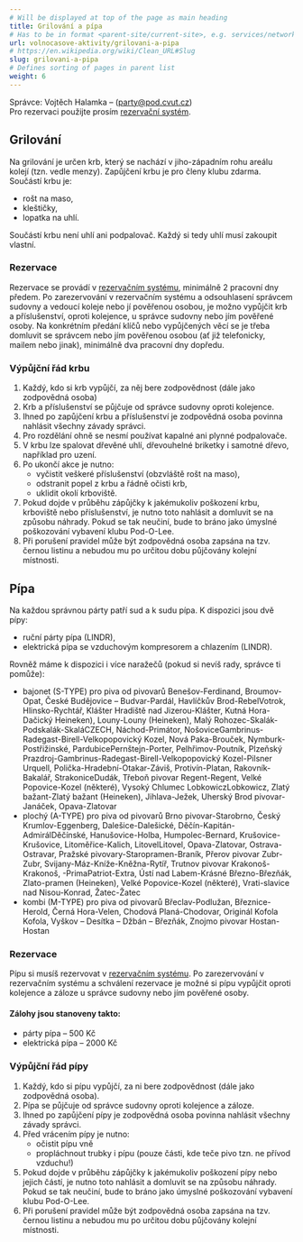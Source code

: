 ```yaml
---
# Will be displayed at top of the page as main heading
title: Grilování a pípa
# Has to be in format <parent-site/current-site>, e.g. services/network (notice missing slash at the beginning)
url: volnocasove-aktivity/grilovani-a-pipa
# https://en.wikipedia.org/wiki/Clean_URL#Slug
slug: grilovani-a-pipa
# Defines sorting of pages in parent list
weight: 6
---
```


Správce: Vojtěch Halamka – (party@pod.cvut.cz)  
Pro rezervaci použijte prosím [rezervační systém](https://docs.google.com/spreadsheets/d/1hPCFDFbPxdn3RhRlOrVNSJ3h69W_v7PSt7fB9bMl78Q/edit#gid=0).

## Grilování

Na grilování je určen krb, který se nachází v jiho-západním rohu areálu kolejí (tzn. vedle menzy). Zapůjčení krbu je pro členy klubu zdarma. Součástí krbu je:

- rošt na maso,
- kleštičky,
- lopatka na uhlí.

Součástí krbu není uhlí ani podpalovač. Každý si tedy uhlí musí zakoupit vlastní.

### Rezervace

Rezervace se provádí v [rezervačním systému](https://docs.google.com/spreadsheets/d/1hPCFDFbPxdn3RhRlOrVNSJ3h69W_v7PSt7fB9bMl78Q/edit#gid=0), minimálně 2 pracovní dny předem. Po zarezervování v rezervačním systému a odsouhlasení správcem sudovny a vedoucí koleje nebo jí pověřenou osobou, je možno vypůjčit krb a příslušenství, oproti kolejence, u správce sudovny nebo jím pověřené osoby. Na konkrétním předání klíčů nebo vypůjčených věcí se je třeba domluvit se správcem nebo jím pověřenou osobou (ať již telefonicky, mailem nebo jinak), minimálně dva pracovní dny dopředu.

### Výpůjční řád krbu

1. Každý, kdo si krb vypůjčí, za něj bere zodpovědnost (dále jako zodpovědná osoba)
2. Krb a příslušenství se půjčuje od správce sudovny oproti kolejence.
3. Ihned po zapůjčení krbu a příslušenství je zodpovědná osoba povinna nahlásit všechny závady správci.
4. Pro rozdělání ohně se nesmí používat kapalné ani plynné podpalovače.
5. V krbu lze spalovat dřevěné uhlí, dřevouhelné briketky i samotné dřevo, například pro uzení.
6. Po ukončí akce je nutno:
   - vyčistit veškeré příslušenství (obzvláště rošt na maso),
   - odstranit popel z krbu a řádně očisti krb,
   - uklidit okolí krboviště.
7. Pokud dojde v průběhu zápůjčky k jakémukoliv poškození krbu, krboviště nebo příslušenství, je nutno toto nahlásit a domluvit se na způsobu náhrady. Pokud se tak neučiní, bude to bráno jako úmyslné poškozování vybavení klubu Pod-O-Lee.
8. Při porušení pravidel může být zodpovědná osoba zapsána na tzv. černou listinu a nebudou mu po určitou dobu půjčovány kolejní místnosti.

## Pípa

Na každou správnou párty patří sud a k sudu pípa. K dispozici jsou dvě pípy:

- ruční párty pípa (LINDR),
- elektrická pípa se vzduchovým kompresorem a chlazením (LINDR).

Rovněž máme k dispozici i více naražečů (pokud si nevíš rady, správce ti pomůže):

- bajonet (S-TYPE) pro piva od pivovarů Benešov-Ferdinand, Broumov-Opat, České Budějovice – Budvar-Pardál, Havlíčkův Brod-RebelVotrok, Hlinsko-Rychtář, Klášter Hradiště nad Jizerou-Klášter, Kutná Hora-Dačický Heineken), Louny-Louny (Heineken), Malý Rohozec-Skalák-Podskalák-SkaláCZECH, Náchod-Primátor, NošoviceGambrinus-Radegast-Birell-Velkopopovický Kozel, Nová Paka-Brouček, Nymburk-Postřižinské, PardubicePernštejn-Porter, Pelhřimov-Poutník, Plzeňský Prazdroj-Gambrinus-Radegast-Birell-Velkopopovický Kozel-Pilsner Urquell, Polička-Hradební-Otakar-Záviš, Protivín-Platan, Rakovník-Bakalář, StrakoniceDudák, Třeboň pivovar Regent-Regent, Velké Popovice-Kozel (některé), Vysoký Chlumec LobkowiczLobkowicz, Zlatý bažant-Zlatý bažant (Heineken), Jihlava-Ježek, Uherský Brod pivovar-Janáček, Opava-Zlatovar
- plochý (A-TYPE) pro piva od pivovarů Brno pivovar-Starobrno, Český Krumlov-Eggenberg, Dalešice-Dalešické, Děčín-Kapitán-AdmirálDěčínské, Hanušovice-Holba, Humpolec-Bernard, Krušovice-Krušovice, Litoměřice-Kalich, LitovelLitovel, Opava-Zlatovar, Ostrava-Ostravar, Pražské pivovary-Staropramen-Braník, Přerov pivovar Zubr-Zubr, Svijany-Máz-Kníže-Kněžna-Rytíř, Trutnov pivovar Krakonoš-Krakonoš, -PrimaPatriot-Extra, Ústí nad Labem-Krásné Březno-Březňák, Zlato-pramen (Heineken), Velké Popovice-Kozel (některé), Vrati-slavice nad Nisou-Konrad, Žatec-Žatec
- kombi (M-TYPE) pro piva od pivovarů Břeclav-Podlužan, Březnice-Herold, Černá Hora-Velen, Chodová Planá-Chodovar, Originál Kofola Kofola, Vyškov – Desítka – Džbán – Březňák, Znojmo pivovar Hostan-Hostan

### Rezervace

Pípu si musíš rezervovat v [rezervačním systému](https://docs.google.com/spreadsheets/d/1hPCFDFbPxdn3RhRlOrVNSJ3h69W_v7PSt7fB9bMl78Q/edit#gid=0). Po zarezervování v rezervačním systému a schválení rezervace je možné si pípu vypůjčit oproti kolejence a záloze u správce sudovny nebo jím pověřené osoby.

#### Zálohy jsou stanoveny takto:

- párty pípa – 500 Kč
- elektrická pípa – 2000 Kč

### Výpůjční řád pípy

1. Každý, kdo si pípu vypůjčí, za ni bere zodpovědnost (dále jako zodpovědná osoba).
2. Pípa se půjčuje od správce sudovny oproti kolejence a záloze.
3. Ihned po zapůjčení pípy je zodpovědná osoba povinna nahlásit všechny závady správci.
4. Před vrácením pípy je nutno:
   - očistit pípu vně
   - propláchnout trubky i pípu (pouze části, kde teče pivo tzn. ne přívod vzduchu!)
5. Pokud dojde v průběhu zápůjčky k jakémukoliv poškození pípy nebo jejich částí, je nutno toto nahlásit a domluvit se na způsobu náhrady. Pokud se tak neučiní, bude to bráno jako úmyslné poškozování vybavení klubu Pod-O-Lee.
6. Při porušení pravidel může být zodpovědná osoba zapsána na tzv. černou listinu a nebudou mu po určitou dobu půjčovány kolejní místnosti.
